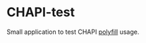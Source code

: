 # CHAPI-test
Small application to test CHAPI [polyfill](https://github.com/digitalbazaar/credential-handler-polyfill) usage.
